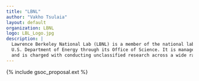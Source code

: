 ```yaml
---
title: "LBNL"
author: "Vakho Tsulaia"
layout: default
organization: LBNL
logo: LBL_Logo.jpg
description: |
  Lawrence Berkeley National Lab (LBNL) is a member of the national laboratory system supported by the 
  U.S. Department of Energy through its Office of Science. It is managed by the University of California (UC) 
  and is charged with conducting unclassified research across a wide range of scientific disciplines.
---
```


{% include gsoc_proposal.ext %}
